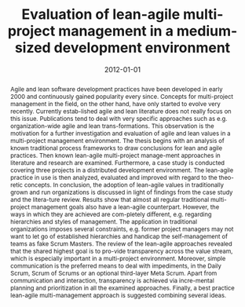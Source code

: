 ---
abstract: Agile and lean software development practices have been developed in early
  2000 and continuously gained popularity every since. Concepts for multi-project
  management in the field, on the other hand, have only started to evolve very recently.
  Currently estab-lished agile and lean literature does not really focus on this issue.
  Publications tend to deal with very specific approaches such as e.g. organization-wide
  agile and lean trans-formations. This observation is the motivation for a further
  investigation and evaluation of agile and lean values in a multi-project management
  environment. The thesis begins with an analysis of known traditional process frameworks
  to draw conclusions for lean and agile practices. Then known lean-agile multi-project
  manage-ment approaches in literature and research are examined. Furthermore, a case
  study is conducted covering three projects in a distributed development environment.
  The lean-agile practice in use is then analyzed, evaluated and improved with regard
  to the theo-retic concepts. In conclusion, the adoption of lean-agile values in
  traditionally grown and run organizations is discussed in light of findings from
  the case study and the litera-ture review. Results show that almost all regular
  traditional multi-project management goals also have a lean-agile counterpart. However,
  the ways in which they are achieved are com-pletely different, e.g. regarding hierarchies
  and styles of management. The application in traditional organizations imposes several
  constraints, e.g. former project managers may not want to let go of established
  hierarchies and handicap the self-management of teams as fake Scrum Masters. The
  review of the lean-agile approaches revealed that the shared highest goal is to
  pro-vide transparency across the value stream, which is especially important in
  a multi-project environment. Moreover, simple communication is the preferred means
  to deal with impediments, in the Daily Scrum, Scrum of Scrums or an optional third-layer
  Meta Scrum. Apart from communication and interaction, transparency is achieved via
  incre-mental planning and prioritization in all the examined approaches. Finally,
  a best practice lean-agile multi-management approach is suggested combining several
  ideas.
authors:
- Raoul Vallon
date: '2012-01-01'
featured: false
links:
- name: Publik
  url: https://publik.tuwien.ac.at/showentry.php?ID=215603&lang=1
publication_types:
- '7'
publishDate: '2012-01-01'
title: Evaluation of lean-agile multi-project management in a medium-sized development
  environment
url_pdf: ''
---